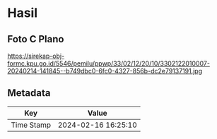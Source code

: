 # Hasil

## Foto C Plano

https://sirekap-obj-formc.kpu.go.id/5546/pemilu/ppwp/33/02/12/20/10/3302122010007-20240214-141845--b749dbc0-6fc0-4327-856b-dc2e79137191.jpg


## Metadata

| Key        | Value               |
| ---------- | ------------------- |
| Time Stamp | 2024-02-16 16:25:10 |



